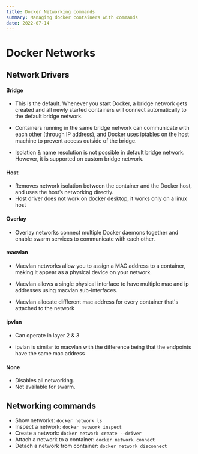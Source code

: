 ```yaml
---
title: Docker Networking commands
summary: Managing docker containers with commands
date: 2022-07-14
---
```

# Docker Networks

## Network Drivers

#### Bridge
- This is the default. Whenever you start Docker, a bridge network gets created and all newly started containers will connect automatically to the default bridge network.

- Containers running in the same bridge network can communicate with each other (through IP address), and Docker uses iptables on the host machine to prevent access outside of the bridge.

- Isolation & name resolution is not possible in default bridge network. However, it is supported on custom bridge network.

#### Host
- Removes network isolation between the container and the Docker host, and uses the host’s networking directly.
- Host driver does not work on docker desktop, it works only on a linux host

#### Overlay
- Overlay networks connect multiple Docker daemons together and enable swarm services to communicate with each other.

#### macvlan
- Macvlan networks allow you to assign a MAC address to a container, making it appear as a physical device on your network.

- Macvlan allows a single physical interface to have multiple mac and ip addresses using macvlan sub-interfaces.

- Macvlan allocate diffferent mac address for every container that's attached to the network

#### ipvlan
- Can operate in layer 2 & 3

- ipvlan is similar to macvlan with the difference being that the endpoints have the same mac address

#### None
- Disables all networking.
- Not available for swarm.

## Networking commands
- Show networks: `docker network ls`
- Inspect a network: `docker network inspect`
- Create a network: `docker network create --driver`
- Attach a network to a container: `docker network connect`
- Detach a network from container: `docker network disconnect`
